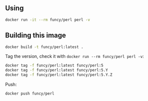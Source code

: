 ## Using

```sh
docker run -it --rm funcy/perl perl -v
```

## Building this image

```sh
docker build -t funcy/perl:latest .
```

Tag the version, check it with `docker run --rm funcy/perl perl -v`:

```sh
docker tag -f funcy/perl:latest funcy/perl:5
docker tag -f funcy/perl:latest funcy/perl:5.Y
docker tag -f funcy/perl:latest funcy/perl:5.Y.Z
```

Push:

```sh
docker push funcy/perl
```
